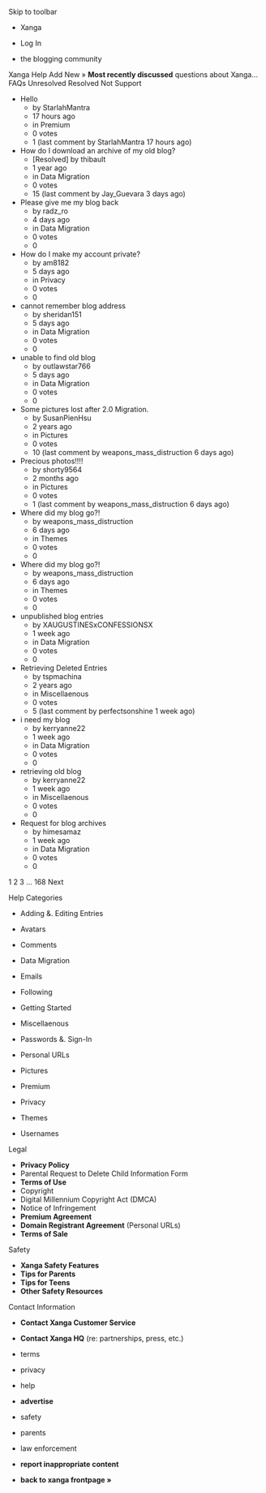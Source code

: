 Skip to toolbar

*   Xanga

*   Log In

*   the blogging community

Xanga Help Add New » **Most recently discussed** questions about Xanga… FAQs Unresolved Resolved Not Support

*   Hello
    *   by StarlahMantra
    *   17 hours ago
    *   in Premium
    *   0 votes
    *   1 (last comment by StarlahMantra 17 hours ago)
*   How do I download an archive of my old blog?
    *   \[Resolved\] by thibault
    *   1 year ago
    *   in Data Migration
    *   0 votes
    *   15 (last comment by Jay\_Guevara 3 days ago)
*   Please give me my blog back
    *   by radz\_ro
    *   4 days ago
    *   in Data Migration
    *   0 votes
    *   0
*   How do I make my account private?
    *   by am8182
    *   5 days ago
    *   in Privacy
    *   0 votes
    *   0
*   cannot remember blog address
    *   by sheridan151
    *   5 days ago
    *   in Data Migration
    *   0 votes
    *   0
*   unable to find old blog
    *   by outlawstar766
    *   5 days ago
    *   in Data Migration
    *   0 votes
    *   0
*   Some pictures lost after 2.0 Migration.
    *   by SusanPienHsu
    *   2 years ago
    *   in Pictures
    *   0 votes
    *   10 (last comment by weapons\_mass\_distruction 6 days ago)
*   Precious photos!!!!
    *   by shorty9564
    *   2 months ago
    *   in Pictures
    *   0 votes
    *   1 (last comment by weapons\_mass\_distruction 6 days ago)
*   Where did my blog go?!
    *   by weapons\_mass\_distruction
    *   6 days ago
    *   in Themes
    *   0 votes
    *   0
*   Where did my blog go?!
    *   by weapons\_mass\_distruction
    *   6 days ago
    *   in Themes
    *   0 votes
    *   0
*   unpublished blog entries
    *   by XAUGUSTINESxCONFESSIONSX
    *   1 week ago
    *   in Data Migration
    *   0 votes
    *   0
*   Retrieving Deleted Entries
    *   by tspmachina
    *   2 years ago
    *   in Miscellaenous
    *   0 votes
    *   5 (last comment by perfectsonshine 1 week ago)
*   i need my blog
    *   by kerryanne22
    *   1 week ago
    *   in Data Migration
    *   0 votes
    *   0
*   retrieving old blog
    *   by kerryanne22
    *   1 week ago
    *   in Miscellaenous
    *   0 votes
    *   0
*   Request for blog archives
    *   by himesamaz
    *   1 week ago
    *   in Data Migration
    *   0 votes
    *   0

1 2 3 ... 168 Next

Help Categories

*   Adding &. Editing Entries
*   Avatars
*   Comments
*   Data Migration
*   Emails
*   Following
*   Getting Started
*   Miscellaenous

*   Passwords &. Sign-In
*   Personal URLs
*   Pictures
*   Premium
*   Privacy
*   Themes
*   Usernames

Legal

*   **Privacy Policy**
*   Parental Request to Delete Child Information Form
*   **Terms of Use**
*   Copyright
*   Digital Millennium Copyright Act (DMCA)
*   Notice of Infringement
*   **Premium Agreement**
*   **Domain Registrant Agreement** (Personal URLs)
*   **Terms of Sale**

Safety

*   **Xanga Safety Features**
*   **Tips for Parents**
*   **Tips for Teens**
*   **Other Safety Resources**

Contact Information

*   **Contact Xanga Customer Service**
*   **Contact Xanga HQ** (re: partnerships, press, etc.)

*   terms
*   privacy
*   help
*   **advertise**

*   safety
*   parents
*   law enforcement
*   **report inappropriate content**

*   **back to xanga frontpage »**